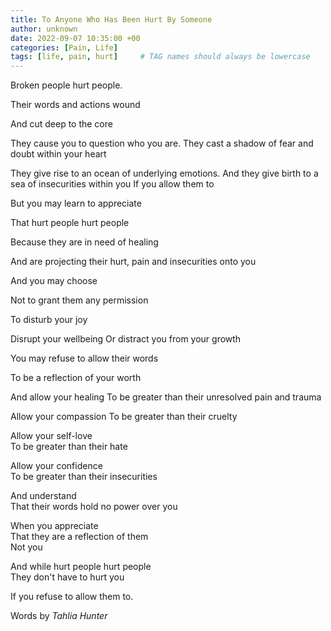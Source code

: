 ```yaml
---
title: To Anyone Who Has Been Hurt By Someone
author: unknown
date: 2022-09-07 10:35:00 +00
categories: [Pain, Life]
tags: [life, pain, hurt]     # TAG names should always be lowercase
---
```


Broken people hurt people.

Their words and actions wound

And cut deep to the core

They cause you to question who you are.
They cast a shadow of fear and doubt within your heart

They give rise to an ocean of underlying emotions.
And they give birth to a sea of insecurities within you
If you allow them to

But you may learn to appreciate

That hurt people hurt people

Because they are in need of healing

And are projecting their hurt, pain and insecurities onto you

And you may choose

Not to grant them any permission

To disturb your joy

Disrupt your wellbeing Or distract you from your growth

You may refuse to allow their words

To be a reflection of your worth

And allow your healing
To be greater than their unresolved pain and trauma

Allow your compassion
To be greater than their cruelty

Allow your self-love  
To be greater than their hate

Allow your confidence  
To be greater than their insecurities

And understand  
That their words hold no power over you

When you appreciate  
That they are a reflection of them  
Not you

And while hurt people hurt people  
They don't have to hurt you

If you refuse to allow them to.

Words by _Tahlia Hunter_
